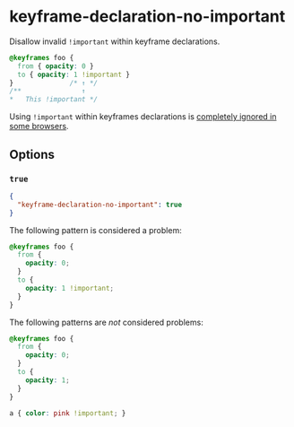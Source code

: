 # keyframe-declaration-no-important

Disallow invalid `!important` within keyframe declarations.

<!-- prettier-ignore -->
```css
@keyframes foo {
  from { opacity: 0 }
  to { opacity: 1 !important }
}              /* ↑ */
/**               ↑
*   This !important */
```

Using `!important` within keyframes declarations is [completely ignored in some browsers](https://developer.mozilla.org/en-US/docs/Web/CSS/@keyframes#!important_in_a_keyframe).

## Options

### `true`

```json
{
  "keyframe-declaration-no-important": true
}
```

The following pattern is considered a problem:

<!-- prettier-ignore -->
```css
@keyframes foo {
  from {
    opacity: 0;
  }
  to {
    opacity: 1 !important;
  }
}
```

The following patterns are _not_ considered problems:

<!-- prettier-ignore -->
```css
@keyframes foo {
  from {
    opacity: 0;
  }
  to {
    opacity: 1;
  }
}
```

<!-- prettier-ignore -->
```css
a { color: pink !important; }
```
